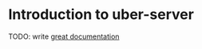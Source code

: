 # Introduction to uber-server

TODO: write [great documentation](http://jacobian.org/writing/what-to-write/)
